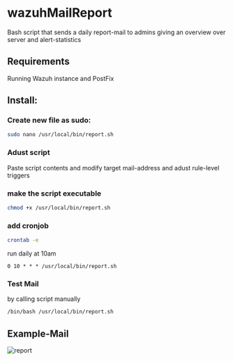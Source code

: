 # wazuhMailReport
Bash script that sends a daily report-mail to admins giving an overview over server and alert-statistics

## Requirements

Running Wazuh instance and PostFix 

## Install:
### Create new file as sudo: 
```bash
sudo nano /usr/local/bin/report.sh
```
### Adust script

Paste script contents and modify target mail-address and adust rule-level triggers

### make the script executable
```bash
chmod +x /usr/local/bin/report.sh
```
### add cronjob
```bash
crontab -e
```
run daily at 10am
```
0 10 * * * /usr/local/bin/report.sh
```
### Test Mail 
by calling script manually
```bash
/bin/bash /usr/local/bin/report.sh
```
## Example-Mail
![report](https://github.com/user-attachments/assets/f04463d7-07a0-422b-8a2a-95c44640075a)

